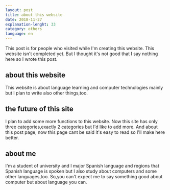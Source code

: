 ```yaml
---
layout: post
title: about this website
date: 2018-11-27
explanation-lenght: 33
category: others
language: en
---
```

This post is for people who visited while I'm creating this website. This website isn't completed yet. But I thought it's not good that I say nothing here so I wrote this post.

## about this website
This website is about language learning and computer technologies mainly but I plan to write also other things,too.

## the future of this site
I plan to add some more functions to this website. Now this site has only three categories,exactly 2 categories but I'd like to add more. And about this post page, now this page cant be said it's easy to read so I'll make here better.

## about me
I'm a student of university and I major Spanish language and regions that Spanish language is spoken but I also study about computers and some other languages,too. So,you can't expect me to say something good about computer but about language you can.
